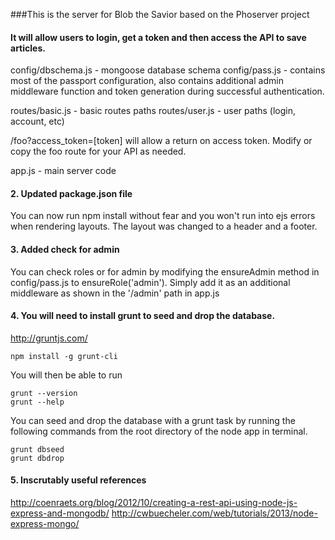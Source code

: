 ###This is the server for Blob the Savior based on the Phoserver project 

#### It will allow users to login, get a token and then access the API to save articles.

config/dbschema.js - mongoose database schema
config/pass.js - contains most of the passport configuration, also contains additional admin middleware function and token generation during successful authentication.

routes/basic.js - basic routes paths
routes/user.js - user paths (login, account, etc)

/foo?access_token=[token] will allow a return on access token.  Modify or copy the foo route for your API as needed.

app.js - main server code

#### 2. Updated package.json file
You can now run npm install without fear and you won't run into ejs errors when rendering layouts.  The layout was changed to a header and a footer.

#### 3. Added check for admin
You can check roles or for admin by modifying the ensureAdmin method in config/pass.js to ensureRole('admin').  Simply add it as an additional middleware as shown in the '/admin' path in app.js

#### 4. You will need to install grunt to seed and drop the database.  

http://gruntjs.com/

```
npm install -g grunt-cli
```

You will then be able to run 

```
grunt --version
grunt --help
```

You can seed and drop the database with a grunt task by running the following commands from the root directory of the node app in terminal.

```
grunt dbseed
grunt dbdrop
```

#### 5.  Inscrutably useful references
http://coenraets.org/blog/2012/10/creating-a-rest-api-using-node-js-express-and-mongodb/
http://cwbuecheler.com/web/tutorials/2013/node-express-mongo/
